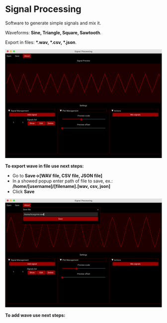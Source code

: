 # Signal Processing
Software to generate simple signals and mix it.

Waveforms: **Sine, Triangle, Square, Sawtooth**.

Export in files: **\*.wav, \*.csv, \*.json**.

![Main gui](https://github.com/licurg/signal-processing/blob/master/screenshots/Screenshot%20from%202020-04-13%2011-17-05.png)

**To export wave in file use next steps:**
 * Go to **Save->[WAV file, CSV file, JSON file]**
 * In a showed popup enter path of file to save, ex.: **/home/[username]/[filename].[wav, csv, json]**
 * Click **Save**
 
 ![Save file](https://github.com/licurg/signal-processing/blob/master/screenshots/Screenshot%20from%202020-04-13%2011-19-14.png)
 
 **To add wave use next steps:**
 
